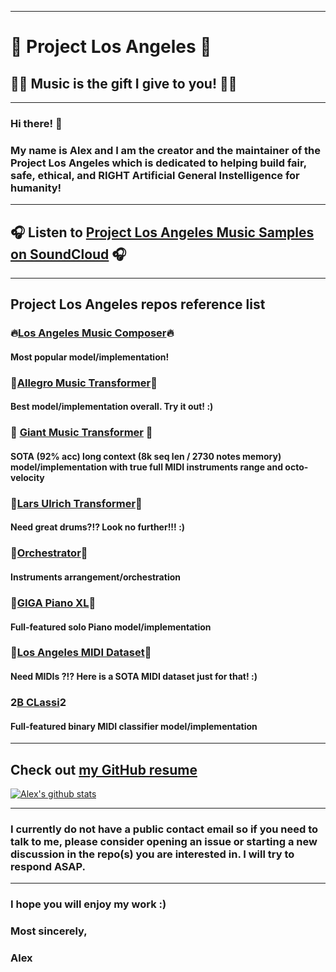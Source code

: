 ***
# 🌇 Project Los Angeles 🌇
## 🎵🎶 Music is the gift I give to you! 🎵🎶

***

### Hi there! 👋

### My name is Alex and I am the creator and the maintainer of the Project Los Angeles which is dedicated to helping build fair, safe, ethical, and RIGHT Artificial General Instelligence for humanity!

***

## 🎧 Listen to [Project Los Angeles Music Samples on SoundCloud](https://soundcloud.com/aleksandr-sigalov-61) 🎧

***

## Project Los Angeles repos reference list

### 🔥[Los Angeles Music Composer](https://github.com/asigalov61/Los-Angeles-Music-Composer)🔥

#### Most popular model/implementation!

### 🥇[Allegro Music Transformer](https://github.com/asigalov61/Allegro-Music-Transformer)🥇

#### Best model/implementation overall. Try it out! :)

### 🐘 [Giant Music Transformer](https://github.com/asigalov61/Giant-Music-Transformer) 🐘

#### SOTA (92% acc) long context (8k seq len / 2730 notes memory) model/implementation with true full MIDI instruments range and octo-velocity

### 🥁[Lars Ulrich Transformer](https://github.com/asigalov61/Lars-Ulrich-Transformer)🥁

#### Need great drums?!? Look no further!!! :)

### 🎼[Orchestrator](https://github.com/asigalov61/Orchestrator)🎼

#### Instruments arrangement/orchestration

### 🎹[GIGA Piano XL](https://github.com/asigalov61/GIGA-Piano-XL)🎹

#### Full-featured solo Piano model/implementation

### 📁[Los Angeles MIDI Dataset](https://github.com/asigalov61/Los-Angeles-MIDI-Dataset)📁

#### Need MIDIs ?!? Here is a SOTA MIDI dataset just for that! :)

### 2️[B CLassi](https://github.com/asigalov61/B-CLassi)2️

#### Full-featured binary MIDI classifier model/implementation

***

## Check out [my GitHub resume](https://resume.github.io/?asigalov61)

[![Alex's github stats](https://github-readme-stats.vercel.app/api?username=asigalov61&count_private=true&show_icons=true&theme=radical)](https://github.com/anuraghazra/github-readme-stats)

***

### I currently do not have a public contact email so if you need to talk to me, please consider opening an issue or starting a new discussion in the repo(s) you are interested in. I will try to respond ASAP.

***

### I hope you will enjoy my work :)

### Most sincerely,

### Alex

<!--
**asigalov61/asigalov61** is a ✨ _special_ ✨ repository because its `README.md` (this file) appears on your GitHub profile.

Here are some ideas to get you started:

- 🔭 I’m currently working on ...
- 🌱 I’m currently learning ...
- 👯 I’m looking to collaborate on ...
- 🤔 I’m looking for help with ...
- 💬 Ask me about ...
- 📫 How to reach me: ...
- 😄 Pronouns: ...
- ⚡ Fun fact: ...
-->
